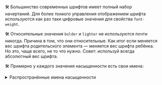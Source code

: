🛠 Большинство современных шрифтов имеет полный набор начертаний. Для более _тонкого_ управления отображением шрифта используются как раз таки цифровые значения для свойства `font-weight`.

🛠 Относительные значения `bolder` и `lighter` не используются почти никогда. Причина в том, что они относительные. Как итог если меняется вес шрифта родительского элемента — меняется вес шрифта ребёнка. Но это, чаще всего, не то что нужно. Совет: используй всегда абсолютный вес шрифта.

🛠 Примерно у каждого значения насыщенности есть свои имена:

<details>
  <summary>Распространённые имена насыщенности</summary>

- `100` - Thin (Hairline)
- `200` - Extra Light (Ultra Light)
- `300` - Light
- `400` - Normal (Regular или Book)
- `500` - Medium
- `600` - Semi Bold (Demi Bold)
- `700` - Bold
- `800` - Extra Bold (Ultra Bold)
- `900` - Black (Heavy)
- `950` - Extra Black (Ultra Black)

</details>
